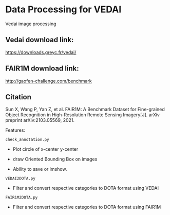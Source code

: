 # Data Processing for VEDAI
Vedai image processing

## Vedai download link:
https://downloads.greyc.fr/vedai/

## FAIR1M download link:
http://gaofen-challenge.com/benchmark

## Citation
Sun X, Wang P, Yan Z, et al. FAIR1M: A Benchmark Dataset for Fine-grained Object Recognition in High-Resolution Remote Sensing Imagery[J]. arXiv preprint arXiv:2103.05569, 2021.

Features: 

``` check_annotation.py ```
- Plot circle of x-center y-center

- draw Oriented Bounding Box on images

- Ability to save or imshow.

``` VEDAI2DOTA.py ```

- Filter and convert respective categories to DOTA format using VEDAI

``` FAIR1M2DOTA.py ```
- Filter and convert respective categories to DOTA format using FAIR1M

